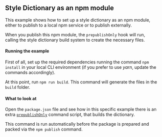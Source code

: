 ## Style Dictionary as an npm module

This example shows how to set up a style dictionary as an npm module, either to publish to a local npm service or to publish externally.

When you publish this npm module, the `prepublishOnly` hook will run, calling the style dictionary build system to create the necessary files.

#### Running the example

First of all, set up the required dependencies running the command `npm install` in your local CLI environment (if you prefer to use _yarn_, update the commands accordingly).

At this point, run `npm run build`. This command will generate the files in the `build` folder.

#### What to look at

Open the `package.json` file and see how in this specific example there is an extra [`prepublishOnly`](https://docs.npmjs.com/misc/scripts) command script, that builds the dictionary.

This command is run automatically before the package is prepared and packed via the `npm publish` command.
